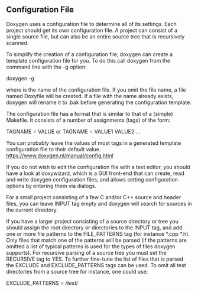 ## Configuration File

Doxygen uses a configuration file to determine all of its settings. Each project should get its own configuration file. A project can consist of a single source file, but can also be an entire source tree that is recursively scanned.

To simplify the creation of a configuration file, doxygen can create a template configuration file for you. To do this call doxygen from the command line with the -g option:

doxygen -g <config-file>

where <config-file> is the name of the configuration file. If you omit the file name, a file named Doxyfile will be created. If a file with the name <config-file> already exists, doxygen will rename it to <config-file>.bak before generating the configuration template.
  
The configuration file has a format that is similar to that of a (simple) Makefile. It consists of a number of assignments (tags) of the form:

TAGNAME = VALUE or
TAGNAME = VALUE1 VALUE2 ...

You can probably leave the values of most tags in a generated template configuration file to their default value. https://www.doxygen.nl/manual/config.html
  
If you do not wish to edit the configuration file with a text editor, you should have a look at doxywizard, which is a GUI front-end that can create, read and write doxygen configuration files, and allows setting configuration options by entering them via dialogs.
  
For a small project consisting of a few C and/or C++ source and header files, you can leave INPUT tag empty and doxygen will search for sources in the current directory.

If you have a larger project consisting of a source directory or tree you should assign the root directory or directories to the INPUT tag, and add one or more file patterns to the FILE_PATTERNS tag (for instance *.cpp *.h). Only files that match one of the patterns will be parsed (if the patterns are omitted a list of typical patterns is used for the types of files doxygen supports). For recursive parsing of a source tree you must set the RECURSIVE tag to YES. To further fine-tune the list of files that is parsed the EXCLUDE and EXCLUDE_PATTERNS tags can be used. To omit all test directories from a source tree for instance, one could use:

EXCLUDE_PATTERNS = */test/*
